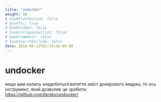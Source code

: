 ```yaml
---
title: "undocker"
weight: 10
# bookFlatSection: false
# bookToc: true
# bookHidden: false
# bookCollapseSection: false
# bookComments: false
# bookSearchExclude: false
date: 2016-06-13T01:54:43-05:00
---
```


# undocker

якщо вам колись знадобиться витягти зміст докерового імаджа, то ось інструмент, який дозволяє це зробити:  
https://github.com/larsks/undocker/
